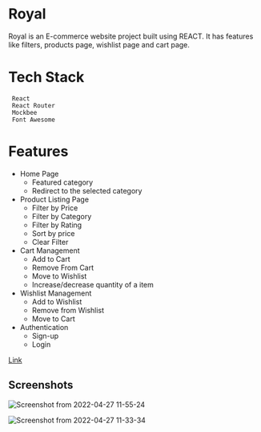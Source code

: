 # Royal 
Royal is an E-commerce website project built using REACT. It has features like filters, products page, wishlist page and cart page.
# Tech Stack
     React
     React Router
     Mockbee
     Font Awesome
# Features
- Home Page
    - Featured category
    - Redirect to the selected category
- Product Listing Page
    - Filter by Price
    - Filter by Category
    - Filter by Rating
    - Sort by price
    - Clear Filter
- Cart Management
    - Add to Cart
    - Remove From Cart
    - Move to Wishlist
    - Increase/decrease quantity of a item
- Wishlist Management
    - Add to Wishlist
    - Remove from Wishlist
    - Move to Cart
- Authentication
    - Sign-up 
    - Login

[Link](https://endearing-pixie-c5fd06.netlify.app)

## Screenshots

![Screenshot from 2022-04-27 11-55-24](https://user-images.githubusercontent.com/90403664/165454728-de2c14a6-5254-43e5-9a25-2fd1023934d2.png)

![Screenshot from 2022-04-27 11-33-34](https://user-images.githubusercontent.com/90403664/165454806-78e6636a-8e84-4277-b653-9195a29c3f85.png)



